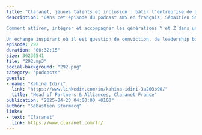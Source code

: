 ```yaml
---
title: "Claranet, jeunes talents et inclusion : bâtir l’entreprise de demain"
description: "Dans cet épisode du podcast AWS en français, Sébastien Stormacq reçoit Kahina Idiri, directrice des partenaires chez Claranet France, pour une conversation passionnante sur l’avenir des talents dans la tech.

Comment attirer, intégrer et accompagner les générations Y et Z dans un secteur en constante évolution ? Comment faire de la diversité et de l’inclusion un levier de performance, et non un simple slogan ? Kahina partage les initiatives concrètes de Claranet pour répondre à ces enjeux, notamment en matière d’alternance, de mentorat, de visibilité des femmes dans la tech, et d’accompagnement à la reconversion professionnelle.

Un échange inspirant où il est question de conviction, de leadership bienveillant et de transformation digitale durable. Une écoute incontournable pour toutes celles et ceux qui s'intéressent à l'humain dans la tech."
episode: 292
duration: "00:32:15"
size: 36236541
file: "292.mp3"
social-background: "292.png"
category: "podcasts"
guests:
- name: "Kahina Idiri"
  link: "https://www.linkedin.com/in/kahina-idiri-3a203b90/"
  title: "Head of Partners & Alliances, Claranet France"
publication: "2025-04-23 04:00:00 +0100"
author: "Sébastien Stormacq"
links:
- text: "Claranet"
  link: https://www.claranet.com/fr/
---
```

